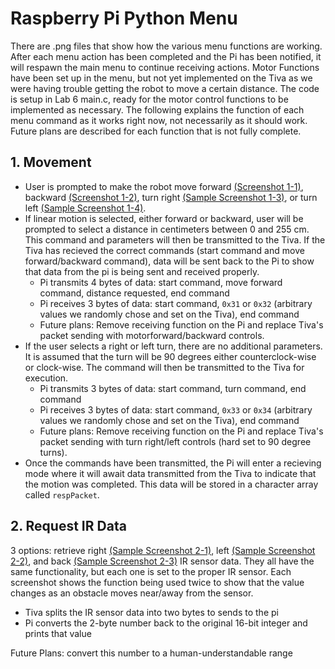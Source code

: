 # Raspberry Pi Python Menu

There are .png files that show how the various menu functions are working. After each menu action has been completed and the Pi has been notified, 
it will respawn the main menu to continue receiving actions. Motor Functions have been set up in the menu, but
not yet implemented on the Tiva as we were having trouble getting the robot to move a certain distance.
The code is setup in Lab 6 main.c, ready for the motor control functions to be implemented as necessary.
The following explains the function of each menu command as it works right now, not necessarily as it should work.
Future plans are described for each function that is not fully complete.

## 1. Movement

- User is prompted to make the robot move forward [(Screenshot 1-1)](raspberryPi/piRobotMenu_moveForward_1-1.png),
backward [(Screenshot 1-2)](raspberryPi/piRobotMenu_moveBackward_1-2.png),
turn right [(Sample Screenshot 1-3)](raspberryPi/piRobotMenu_turnRight_1-3.png),
or turn left [(Sample Screenshot 1-4)](raspberryPi/piRobotMenu_turnLeft_1-4.png).
- If linear motion is selected, either forward or backward, user will be prompted to select a distance in centimeters between 0 and 255 cm. This command and parameters will then be transmitted to the Tiva. If the Tiva has recieved the correct commands (start command and move forward/backward command), data will be sent back to the Pi to show that data from the pi is being sent and received properly.
   - Pi transmits 4 bytes of data: start command, move forward command, distance requested, end command
   - Pi receives 3 bytes of data: start command, `0x31` or `0x32` (arbitrary values we randomly chose and set on the Tiva), end command
   - Future plans: Remove receiving function on the Pi and replace Tiva's packet sending with motorforward/backward controls.
- If the user selects a right or left turn, there are no additional parameters. It is assumed that the turn will be 90 degrees either counterclock-wise or clock-wise. The command will then be transmitted to the Tiva for execution.
   - Pi transmits 3 bytes of data: start command, turn command, end command
   - Pi receives 3 bytes of data: start command, `0x33` or `0x34` (arbitrary values we randomly chose and set on the Tiva), end command
   - Future plans: Remove receiving function on the Pi and replace Tiva's packet sending with turn right/left controls (hard set to 90 degree turns).
- Once the commands have been transmitted, the Pi will enter a recieving mode where it will await data transmitted from the Tiva to indicate that the motion was completed. This data will be stored in a character array called `respPacket`.


## 2. Request IR Data

3 options: retrieve right [(Sample Screenshot 2-1)](raspberryPi/piRobotMenu_returnRightIRData_2-1.png),
left [(Sample Screenshot 2-2)](raspberryPi/piRobotMenu_returnLeftIRData_2-2.png),
and back [(Sample Screenshot 2-3)](raspberryPi/piRobotMenu_returnBackIRData_2-3.png)
IR sensor data. They all have the same functionality, but each one is set to the proper IR sensor.
Each screenshot shows the function being used twice to show that the value changes as an obstacle moves near/away from the sensor.

- Tiva splits the IR sensor data into two bytes to sends to the pi
- Pi converts the 2-byte number back to the original 16-bit integer and prints that value

Future Plans: convert this number to a human-understandable range
